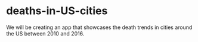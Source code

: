# deaths-in-US-cities
We will be creating an app that showcases the death trends in cities around the US between 2010 and 2016. 
